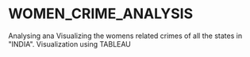 # WOMEN_CRIME_ANALYSIS
Analysing ana Visualizing the womens related crimes of all the states in "INDIA".
Visualization using TABLEAU

